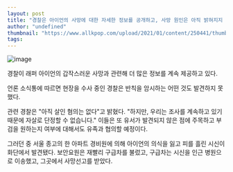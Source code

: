 ```yaml
---
layout: post
title: "경찰은 아이언의 사망에 대한 자세한 정보를 공개하고, 사망 원인은 아직 밝혀지지 않았다."
author: "undefined"
thumbnail: "https://www.allkpop.com/upload/2021/01/content/250441/thumb/1611567698-iron-collage-1.jpg"
tags: 
---
```



![image](https://www.allkpop.com/upload/2021/01/content/250441/1611567698-iron-collage-1.jpg)

경찰이 래퍼 아이언의 갑작스러운 사망과 관련해 더 많은 정보를 계속 제공하고 있다.

언론 소식통에 따르면 현장을 수사 중인 경찰은 반칙을 암시하는 어떤 것도 발견하지 못했다.

관련 경찰은 "아직 살인 혐의는 없다"고 밝혔다. "하지만, 우리는 조사를 계속하고 있기 때문에 자살로 단정할 수 없습니다." 이들은 또 유서가 발견되지 않은 점에 주목하고 부검을 원하는지 여부에 대해서도 유족과 협의할 예정이다.

그러던 중 서울 종고의 한 아파트 경비원에 의해 아이언의 의식을 잃고 피를 흘린 시신이 화단에서 발견됐다. 보안요원은 재빨리 구급차를 불렀고, 구급차는 시신을 인근 병원으로 이송했고, 그곳에서 사망선고를 받았다.